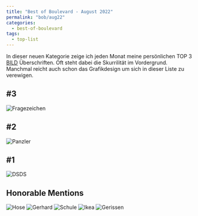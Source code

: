 ```yaml
---
title: "Best of Boulevard - August 2022"
permalink: "bob/aug22"
categories:
  - best-of-boulevard
tags:
  - top-list
---
```


In dieser neuen Kategorie zeige ich jeden Monat meine persönlichen TOP 3 [BILD](https://www.bild.de/) Überschriften.
Oft steht dabei die Skurrilität im Vordergrund.
Manchmal reicht auch schon das Grafikdesign um sich in dieser Liste zu verewigen.


## #3
![Fragezeichen](../assets/images/bob/08-2022/threequestionmarks.JPG)


## #2
![Panzler](../assets/images/bob/08-2022/panzler.jpg)


## #1
![DSDS](../assets/images/bob/08-2022/pinkel.jpg)


## Honorable Mentions
![Hose](../assets/images/bob/08-2022/hose.jpg)
![Gerhard](../assets/images/bob/08-2022/gerd2.jpg)
![Schule](../assets/images/bob/08-2022/schule.JPG)
![Ikea](../assets/images/bob/08-2022/ikea.jpg)
![Gerissen](../assets/images/bob/08-2022/riss.jpg)


